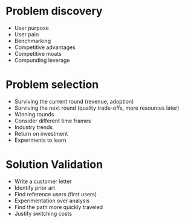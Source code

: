 # Problem discovery
- User purpose
- User pain
- Benchmarking
- Competitive advantages
- Competitive moats
- Compunding leverage

# Problem selection
- Surviving the current round (revenue, adoption)
- Surviving the next round (quality trade-offs, more resources later)
- Winning rounds
- Consider different time frames
- Industry trends
- Return on investment
- Experiments to learn

# Solution Validation
- Write a customer letter
- Identify prior art
- Find reference users (first users)
- Experimentation over analysis
- Find the path more quickly traveled
- Justify switching costs